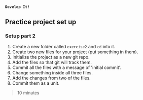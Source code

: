 #### `Develop It!`
##  Practice project set up
### Setup part 2

1. Create a new folder called `exercise2` and `cd` into it.
2. Create two new files for your project (put something in them).
3. Initialize the project as a new git repo.
4. Add the files so that git will track them.
5. Commit all the files with a message of 'initial commit'.
6. Change something inside all three files.
7. Add the changes from two of the files.
8. Commit them as a unit.

>10 minutes